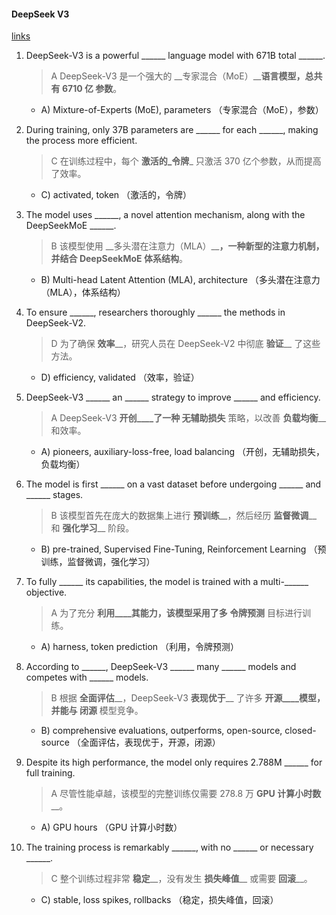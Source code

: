 #### DeepSeek V3

[links](https://github.com/deepseek-ai/DeepSeek-V3)  

1. DeepSeek-V3 is a powerful ______ language model with 671B total ______.

    > A DeepSeek-V3 是一个强大的 __专家混合（MoE）____语言模型，总共有 6710 亿 __参数____。

    - A) Mixture-of-Experts (MoE), parameters （专家混合（MoE），参数）

1. During training, only 37B parameters are ______ for each ______, making the process more efficient.

    > C 在训练过程中，每个 __激活的_令牌___ 只激活 370 亿个参数，从而提高了效率。

    - C) activated, token （激活的，令牌）

1. The model uses ______, a novel attention mechanism, along with the DeepSeekMoE ______.
    > B 该模型使用 __多头潜在注意力（MLA）____，一种新型的注意力机制，并结合 DeepSeekMoE __体系结构____。

    - B) Multi-head Latent Attention (MLA), architecture （多头潜在注意力（MLA），体系结构）

1. To ensure ______, researchers thoroughly ______ the methods in DeepSeek-V2.
    > D 为了确保 __效率____，研究人员在 DeepSeek-V2 中彻底 __验证____ 了这些方法。

    - D) efficiency, validated （效率，验证）

1. DeepSeek-V3 ______ an ______ strategy to improve ______ and efficiency.

    > A DeepSeek-V3 __开创____了一种 __无辅助损失____ 策略，以改善 __负载均衡____ 和效率。

    - A) pioneers, auxiliary-loss-free, load balancing （开创，无辅助损失，负载均衡）

1. The model is first ______ on a vast dataset before undergoing ______ and ______ stages.

    > B 该模型首先在庞大的数据集上进行 __预训练____，然后经历 __监督微调____ 和 __强化学习____ 阶段。

    - B) pre-trained, Supervised Fine-Tuning, Reinforcement Learning （预训练，监督微调，强化学习）

1. To fully ______ its capabilities, the model is trained with a multi-______ objective.

    > A 为了充分 __利用____其能力，该模型采用了多 __令牌预测____ 目标进行训练。

    - A) harness, token prediction （利用，令牌预测）

1. According to ______, DeepSeek-V3 ______ many ______ models and competes with ______ models.

    > B 根据 __全面评估____，DeepSeek-V3 __表现优于____ 了许多 __开源____模型，并能与 __闭源____ 模型竞争。

    - B) comprehensive evaluations, outperforms, open-source, closed-source （全面评估，表现优于，开源，闭源）

1. Despite its high performance, the model only requires 2.788M ______ for full training.

    > A 尽管性能卓越，该模型的完整训练仅需要 278.8 万 __GPU 计算小时数____。

    - A) GPU hours （GPU 计算小时数）

1. The training process is remarkably ______, with no ______ or necessary ______.

    > C 整个训练过程非常 __稳定____，没有发生 __损失峰值____ 或需要 __回滚____。

    - C) stable, loss spikes, rollbacks （稳定，损失峰值，回滚）
